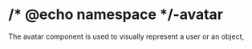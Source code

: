 # /* @echo namespace */-avatar

The avatar component is used to visually represent a user or an object, 